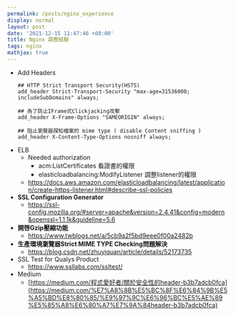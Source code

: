 ```yaml
---
permalink: /posts/nginx_experience
display: normal
layout: post
date: '2021-12-15 11:47:46 +08:00'
title: Nginx 調整經驗
tags: nginx
mathjax: true
---
```

* Add Headers
  ```
  ## HTTP Strict Transport Security(HSTS) 
  add_header Strict-Transport-Security "max-age=31536000; includeSubDomains" always;

  ## 為了防止IFrame式Clickjacking攻擊
  add_header X-Frame-Options "SAMEORIGIN" always;

  ## 阻止瀏覽器探知檔案的 mime type ( disable Content sniffing )
  add_header X-Content-Type-Options nosniff always;
  ```
* ELB
  * Needed authorization
    * acm:ListCertificates 看證書的權限
    * elasticloadbalancing:ModifyListener 調整listener的權限
  * <https://docs.aws.amazon.com/elasticloadbalancing/latest/application/create-https-listener.html#describe-ssl-policies>
* **SSL Configuration Generator**
  * <https://ssl-config.mozilla.org/#server=apache&version=2.4.41&config=modern&openssl=1.1.1k&guideline=5.6>
* **開啓Gzip壓縮功能**
  * <https://www.twblogs.net/a/5cb9a2f5bd9eee0f00a2482b>
* **生產環境瀏覽器Strict MIME TYPE Checking問題解決**
  *  <https://blog.csdn.net/zhuyiquan/article/details/52173735>
* SSL Test for Qualys Product
  * <https://www.ssllabs.com/ssltest/>
* Medium
  * [https://medium.com/程式愛好者/關於安全性的header-b3b7adcb0fca](https://medium.com/%E7%A8%8B%E5%BC%8F%E6%84%9B%E5%A5%BD%E8%80%85/%E9%97%9C%E6%96%BC%E5%AE%89%E5%85%A8%E6%80%A7%E7%9A%84header-b3b7adcb0fca)

